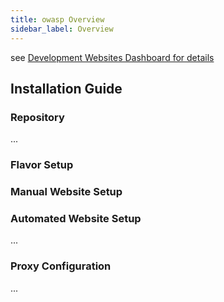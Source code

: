 ```yaml
---
title: owasp Overview
sidebar_label: Overview
---
```


see [Development Websites Dashboard for details](../../dashboards/websites/development.md)

## Installation Guide

### Repository
...

### Flavor Setup


### Manual Website Setup


### Automated Website Setup
...
 
### Proxy Configuration
...
